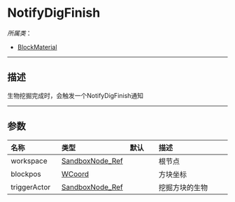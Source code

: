 # NotifyDigFinish

*所属类*：
* [BlockMaterial](/Api/Classes/Build/BlockMaterial.md)
------------------------------------------------------------------------------------------
## 描述

生物挖掘完成时，会触发一个NotifyDigFinish通知

------------------------------------------------------------------------------------------
## 参数

|<div style="width:100px">名称</div>|<div style="width:100px">类型</div>|<div style="width:50px">默认</div>|<div style="width:350px">描述</div>|
|:---|:---|:---|:---|
|workspace|[SandboxNode_Ref](/Api/DataType/SandboxNode_Ref.md)||根节点|
|blockpos|[WCoord](/Api/DataType/WCoord.md)||方块坐标|
|triggerActor|[SandboxNode_Ref](/Api/DataType/SandboxNode_Ref.md)||挖掘方块的生物|
